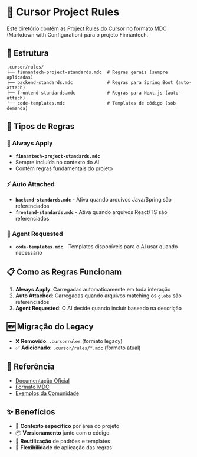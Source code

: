 # 🎯 Cursor Project Rules

Este diretório contém as [Project Rules do Cursor](https://docs.cursor.com/context/rules) no formato MDC (Markdown with Configuration) para o projeto Finnantech.

## 📁 Estrutura

```
.cursor/rules/
├── finnantech-project-standards.mdc  # Regras gerais (sempre aplicadas)
├── backend-standards.mdc             # Regras para Spring Boot (auto-attach)
├── frontend-standards.mdc            # Regras para Next.js (auto-attach)
└── code-templates.mdc                # Templates de código (sob demanda)
```

## 🔧 Tipos de Regras

### 🌟 Always Apply
- **`finnantech-project-standards.mdc`**
- Sempre incluída no contexto do AI
- Contém regras fundamentais do projeto

### ⚡ Auto Attached
- **`backend-standards.mdc`** - Ativa quando arquivos Java/Spring são referenciados
- **`frontend-standards.mdc`** - Ativa quando arquivos React/TS são referenciados

### 🎨 Agent Requested  
- **`code-templates.mdc`** - Templates disponíveis para o AI usar quando necessário

## 📋 Como as Regras Funcionam

1. **Always Apply**: Carregadas automaticamente em toda interação
2. **Auto Attached**: Carregadas quando arquivos matching os `globs` são referenciados
3. **Agent Requested**: O AI decide quando incluir baseado na descrição

## 🆕 Migração do Legacy

- ❌ **Removido**: `.cursorrules` (formato legacy)
- ✅ **Adicionado**: `.cursor/rules/*.mdc` (formato atual)

## 📖 Referência

- [Documentação Oficial](https://docs.cursor.com/context/rules)
- [Formato MDC](https://docs.cursor.com/context/rules#project-rules)
- [Exemplos da Comunidade](https://docs.cursor.com/context/rules#examples)

## ✨ Benefícios

- 🎯 **Contexto específico** por área do projeto
- 📦 **Versionamento** junto com o código
- 🔄 **Reutilização** de padrões e templates
- 🎨 **Flexibilidade** de aplicação das regras 